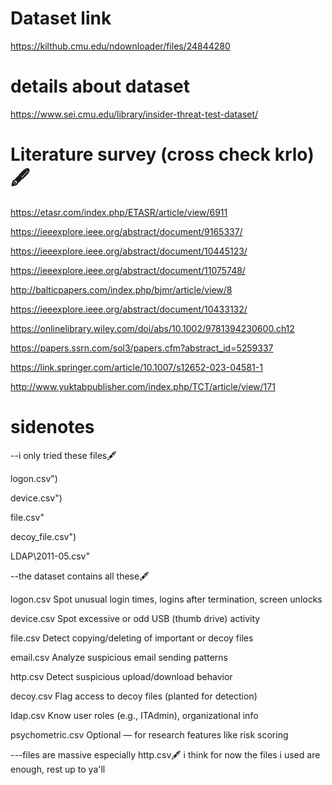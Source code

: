 # Dataset link
https://kilthub.cmu.edu/ndownloader/files/24844280

# details about dataset
https://www.sei.cmu.edu/library/insider-threat-test-dataset/

# Literature survey (cross check krlo)🖋️

 https://etasr.com/index.php/ETASR/article/view/6911

 https://ieeexplore.ieee.org/abstract/document/9165337/

 https://ieeexplore.ieee.org/abstract/document/10445123/

https://ieeexplore.ieee.org/abstract/document/11075748/

http://balticpapers.com/index.php/bjmr/article/view/8

https://ieeexplore.ieee.org/abstract/document/10433132/

https://onlinelibrary.wiley.com/doi/abs/10.1002/9781394230600.ch12

https://papers.ssrn.com/sol3/papers.cfm?abstract_id=5259337

https://link.springer.com/article/10.1007/s12652-023-04581-1

http://www.yuktabpublisher.com/index.php/TCT/article/view/171

# sidenotes
--i only tried these files🖋️ 

logon.csv")

device.csv")

file.csv"

decoy_file.csv")

LDAP\2011-05.csv"

--the dataset contains all these🖋️ 

logon.csv	Spot unusual login times, logins after termination, screen unlocks

device.csv	Spot excessive or odd USB (thumb drive) activity

file.csv	Detect copying/deleting of important or decoy files

email.csv	Analyze suspicious email sending patterns

http.csv	Detect suspicious upload/download behavior

decoy.csv	Flag access to decoy files (planted for detection)

ldap.csv	Know user roles (e.g., ITAdmin), organizational info

psychometric.csv	Optional — for research features like risk scoring

---files are massive especially http.csv🖋️ 
i think for now the files i used are enough, rest up to ya'll
